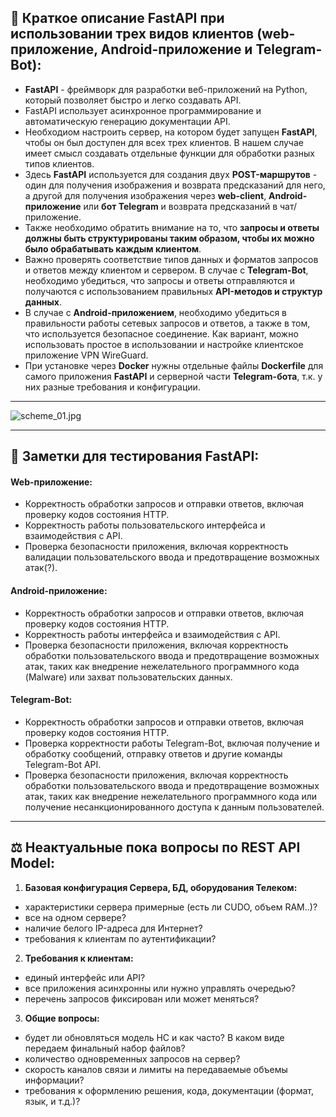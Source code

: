 ## 💠 Краткое описание FastAPI при использовании трех видов клиентов (web-приложение, Android-приложение и Telegram-Bot):

- **FastAPI** - фреймворк для разработки веб-приложений на Python, который позволяет быстро и легко создавать API. 
- FastAPI использует асинхронное программирование и автоматическую генерацию документации API.
- Необходиом настроить сервер, на котором будет запущен **FastAPI**, чтобы он был доступен для всех трех клиентов. В нашем случае имеет смысл создавать отдельные функции для обработки разных типов клиентов.
- Здесь **FastAPI** используется для создания двух **POST-маршрутов** - один для получения изображения и возврата предсказаний для него, а другой для получения изображения через **web-client**, **Android-приложение** или **бот Telegram** и возврата предсказаний в чат/приложение.
- Также необходимо обратить внимание на то, что **запросы и ответы должны быть структурированы таким образом, чтобы их можно было обрабатывать каждым клиентом**. 
- Важно проверять соответствие типов данных и форматов запросов и ответов между клиентом и сервером. В случае с **Telegram-Bot**, необходимо убедиться, что запросы и ответы отправляются и получаются с использованием правильных **API-методов и структур данных**.
- В случае с **Android-приложением**, необходимо убедиться в правильности работы сетевых запросов и ответов, а также в том, что используется безопасное соединение. Как вариант, можно использовать простое в использовании и настройке клиентское приложение VPN WireGuard.
- При установке через **Docker** нужны отдельные файлы **Dockerfile** для самого приложения **FastAPI** и серверной части **Telegram-бота**, т.к. у них разные требования и конфигурации.


---

![scheme_01.jpg](https://raw.githubusercontent.com/terrainternship/rostelecom_tree_segmentation/main/command/Dmitry_Panfilov/images/scheme_01.jpg)

---
## 🔬 Заметки для тестирования FastAPI:
#### Web-приложение:
- Корректность обработки запросов и отправки ответов, включая проверку кодов состояния HTTP.
- Корректность работы пользовательского интерфейса и взаимодействия с API.
- Проверка безопасности приложения, включая корректность валидации пользовательского ввода и предотвращение возможных атак(?).

#### Android-приложение:
- Корректность обработки запросов и отправки ответов, включая проверку кодов состояния HTTP.
- Корректность работы интерфейса и взаимодействия с API.
- Проверка безопасности приложения, включая корректность обработки пользовательского ввода и предотвращение возможных атак, таких как внедрение нежелательного программного кода (Malware) или захват пользовательских данных.

#### Telegram-Bot:
- Корректность обработки запросов и отправки ответов, включая проверку кодов состояния HTTP.
- Проверка корректности работы Telegram-Bot, включая получение и обработку сообщений, отправку ответов и другие команды Telegram-Bot API.
- Проверка безопасности приложения, включая корректность обработки пользовательского ввода и предотвращение возможных атак, таких как внедрение нежелательного программного кода или получение несанкционированного доступа к данным пользователей.

---
## ⚖️ Неактуальные пока вопросы по REST API Model:
1. **Базовая конфигурация Сервера, БД, оборудования Телеком:**
- характеристики сервера примерные (есть ли CUDO, объем RAM..)?
- все на одном сервере?
- наличие белого IP-адреса для Интернет?
- требования к клиентам по аутентификации?
2. **Требования к клиентам:**
- единый интерфейс или API?
- все приложения асинхронны или нужно управлять очередью?
- перечень запросов фиксирован или может меняться?
3. **Общие вопросы:**
- будет ли обновляться модель НС и как часто? В каком виде передаем финальный набор файлов?
- количество одновременных запросов на сервер?
- скорость каналов связи и лимиты на передаваемые объемы информации?
- требования к оформлению решения, кода, документации (формат, язык, и т.д.)?
